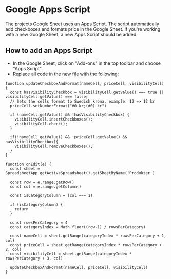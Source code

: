 # Google Apps Script
The projects Google Sheet uses an Apps Script. The script automatically add checkboxes and formats price in the Google Sheet. If you're working with a new Google Sheet, a new Apps Script should be added. 

## How to add an Apps Script
* In the Google Sheet, click on "Add-ons" in the top toolbar and choose "Apps Script".
* Replace all code in the new file with the following:
```
function updateCheckboxAndFormat(nameCell, priceCell, visibilityCell) {
  const hasVisibilityCheckbox = visibilityCell.getValue() === true || visibilityCell.getValue() === false;
  // Sets the cells format to Swedish krona, example: 12 => 12 kr
  priceCell.setNumberFormat("#0 kr;(#0) kr")

  if (nameCell.getValue() && !hasVisibilityCheckbox) {
    visibilityCell.insertCheckboxes();
    visibilityCell.check();
  } 
  
  if(!nameCell.getValue() && !priceCell.getValue() && hasVisibilityCheckbox){
    visibilityCell.removeCheckboxes();
  }
}

function onEdit(e) {
  const sheet = SpreadsheetApp.getActiveSpreadsheet().getSheetByName('Produkter')

  const row = e.range.getRow()
  const col = e.range.getColumn()

  const isCategoryColumn = (col === 1)

  if (isCategoryColumn) {
    return
  }

  const rowsPerCategory = 4
  const categoryIndex = Math.floor((row-1) / rowsPerCategory)

  const nameCell = sheet.getRange(categoryIndex * rowsPerCategory + 1, col)
  const priceCell = sheet.getRange(categoryIndex * rowsPerCategory + 2, col)
  const visibilityCell = sheet.getRange(categoryIndex * rowsPerCategory + 3, col)

  updateCheckboxAndFormat(nameCell, priceCell, visibilityCell)
}
```